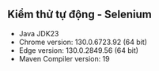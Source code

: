 ## Kiểm thử tự động - Selenium
- Java JDK23
- Chrome version: 130.0.6723.92 (64 bit)
- Edge version: 130.0.2849.56 (64 bit)
- Maven Compiler version: 19
